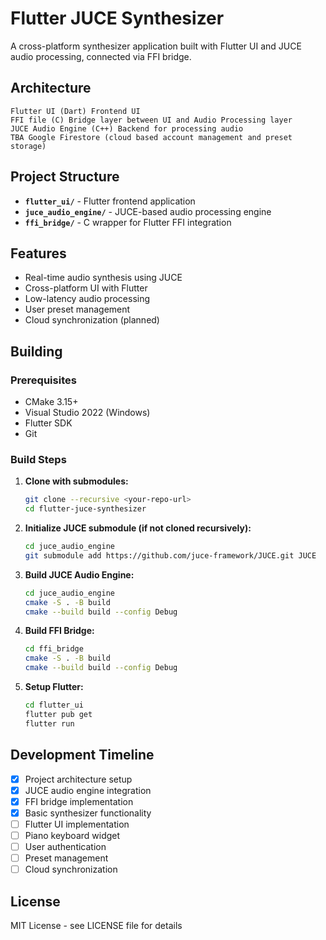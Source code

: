 # Flutter JUCE Synthesizer

A cross-platform synthesizer application built with Flutter UI and JUCE audio processing, connected via FFI bridge.

## Architecture

```
Flutter UI (Dart) Frontend UI
FFI file (C) Bridge layer between UI and Audio Processing layer
JUCE Audio Engine (C++) Backend for processing audio
TBA Google Firestore (cloud based account management and preset storage)
```

## Project Structure

- **`flutter_ui/`** - Flutter frontend application
- **`juce_audio_engine/`** - JUCE-based audio processing engine
- **`ffi_bridge/`** - C wrapper for Flutter FFI integration

## Features

- Real-time audio synthesis using JUCE
- Cross-platform UI with Flutter
- Low-latency audio processing
- User preset management
- Cloud synchronization (planned)

## Building

### Prerequisites
- CMake 3.15+
- Visual Studio 2022 (Windows)
- Flutter SDK
- Git

### Build Steps

1. **Clone with submodules:**
   ```bash
   git clone --recursive <your-repo-url>
   cd flutter-juce-synthesizer
   ```

2. **Initialize JUCE submodule (if not cloned recursively):**
   ```bash
   cd juce_audio_engine
   git submodule add https://github.com/juce-framework/JUCE.git JUCE
   ```

3. **Build JUCE Audio Engine:**
   ```bash
   cd juce_audio_engine
   cmake -S . -B build
   cmake --build build --config Debug
   ```

4. **Build FFI Bridge:**
   ```bash
   cd ffi_bridge
   cmake -S . -B build
   cmake --build build --config Debug
   ```

5. **Setup Flutter:**
   ```bash
   cd flutter_ui
   flutter pub get
   flutter run
   ```

## Development Timeline

- [x] Project architecture setup
- [x] JUCE audio engine integration
- [x] FFI bridge implementation
- [x] Basic synthesizer functionality
- [ ] Flutter UI implementation
- [ ] Piano keyboard widget
- [ ] User authentication
- [ ] Preset management
- [ ] Cloud synchronization

## License

MIT License - see LICENSE file for details

